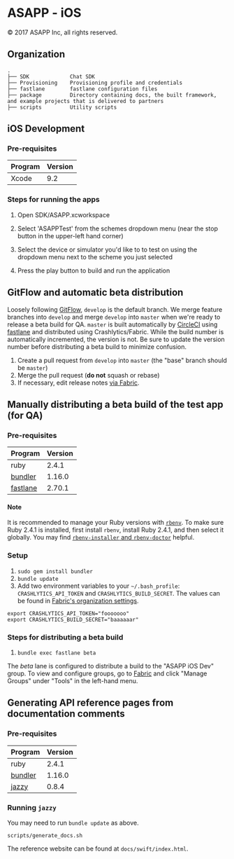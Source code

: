 ASAPP - iOS
===========

© 2017 ASAPP Inc, all rights reserved.

Organization
------------

```
.
├── SDK             Chat SDK
├── Provisioning    Provisioning profile and credentials
├── fastlane        fastlane configuration files
├── package         Directory containing docs, the built framework, and example projects that is delivered to partners
├── scripts         Utility scripts
```

iOS Development
---------------

### Pre-requisites

Program | Version
--------|---------
Xcode   | 9.2

### Steps for running the apps

1. Open SDK/ASAPP.xcworkspace

1. Select 'ASAPPTest' from the schemes dropdown menu (near the stop button in the upper-left hand corner)

1. Select the device or simulator you'd like to to test on using the dropdown menu next to the scheme you just selected

1. Press the play button to build and run the application


GitFlow and automatic beta distribution
----------------------------------------

Loosely following [GitFlow](http://nvie.com/posts/a-successful-git-branching-model/), `develop` is the default branch. We merge feature branches into `develop` and merge `develop` into `master` when we're ready to release a beta build for QA. `master` is built automatically by [CircleCI](https://circleci.com/gh/ASAPPinc/ASAPP-iOS) using [fastlane](https://fastlane.tools/) and distributed using Crashlytics/Fabric. While the build number is automatically incremented, the version is not. Be sure to update the version number before distributing a beta build to minimize confusion.

1. Create a pull request from `develop` into `master` (the "base" branch should be `master`)
1. Merge the pull request (**do not** squash or rebase)
1. If necessary, edit release notes [via Fabric](https://www.fabric.io/asapp/ios/apps/com.asappinc.testapp/beta/releases/latest).


Manually distributing a beta build of the test app (for QA)
-----------------------------------------------------------

### Pre-requisites

Program   | Version
----------|---------
ruby      | 2.4.1
[bundler](https://github.com/bundler/bundler)   | 1.16.0
[fastlane](https://github.com/fastlane/fastlane)  | 2.70.1

#### Note

It is recommended to manage your Ruby versions with [`rbenv`](https://github.com/rbenv/rbenv). To make sure Ruby 2.4.1 is installed, first install `rbenv`, install Ruby 2.4.1, and then select it globally. You may find [`rbenv-installer` and `rbenv-doctor`](https://github.com/rbenv/rbenv-installer#rbenv-doctor) helpful.

### Setup

1. `sudo gem install bundler`
1. `bundle update`
1. Add two environment variables to your `~/.bash_profile`: `CRASHLYTICS_API_TOKEN` and `CRASHLYTICS_BUILD_SECRET`. The values can be found in [Fabric's organization settings](https://fabric.io/settings/organizations/579a7fee8b15da79ab000067).
```
export CRASHLYTICS_API_TOKEN="fooooooo"
export CRASHLYTICS_BUILD_SECRET="baaaaaar"
```

### Steps for distributing a beta build

1. `bundle exec fastlane beta`

The _beta_ lane is configured to distribute a build to the "ASAPP iOS Dev" group. To view and configure groups, go to [Fabric](https://www.fabric.io/asapp/ios/apps/com.asappinc.testapp/beta/releases/latest) and click "Manage Groups" under "Tools" in the left-hand menu.


Generating API reference pages from documentation comments
----------------------------------------------------------

### Pre-requisites

Program   | Version
----------|---------
ruby      | 2.4.1
[bundler](https://github.com/bundler/bundler)   | 1.16.0
[jazzy](https://github.com/realm/jazzy)  | 0.8.4

### Running `jazzy`

You may need to run `bundle update` as above.

```
scripts/generate_docs.sh
```

The reference website can be found at `docs/swift/index.html`.

